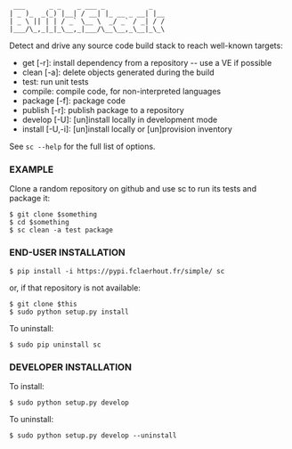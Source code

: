	 ___      _ _    _ ___ _           _   
	| _ )_  _(_) |__| / __| |_ __ _ __| |__
	| _ \ || | | / _` \__ \  _/ _` / _| / /
	|___/\_,_|_|_\__,_|___/\__\__,_\__|_\_\

Detect and drive any source code build stack to reach well-known targets:
  * get [-r]: install dependency from a repository -- use a VE if possible
  * clean [-a]: delete objects generated during the build
  * test: run unit tests
  * compile: compile code, for non-interpreted languages
  * package [-f]: package code
  * publish [-r]: publish package to a repository
  * develop [-U]: [un]install locally in development mode
  * install [-U,-i]: [un]install locally or [un]provision inventory

See `sc --help` for the full list of options.


### EXAMPLE

Clone a random repository on github and use sc to run its tests and package it:

	$ git clone $something
	$ cd $something
	$ sc clean -a test package

### END-USER INSTALLATION

	$ pip install -i https://pypi.fclaerhout.fr/simple/ sc

or, if that repository is not available:

	$ git clone $this
	$ sudo python setup.py install

To uninstall:

	$ sudo pip uninstall sc


### DEVELOPER INSTALLATION

To install:

	$ sudo python setup.py develop

To uninstall:

	$ sudo python setup.py develop --uninstall
